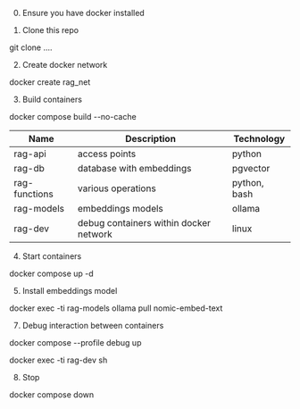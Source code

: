 0. Ensure you have docker installed

1. Clone this repo

git clone ....

2. Create docker network

docker create rag_net

3. Build containers

docker compose build --no-cache

|Name|Description|Technology|
|-|-|-|
|rag-api|access points|python|
|rag-db|database with embeddings|pgvector|
|rag-functions|various operations|python, bash|
|rag-models|embeddings models|ollama|
|rag-dev|debug containers within docker network|linux|

4. Start containers

docker compose up -d

5. Install embeddings model

docker exec -ti rag-models ollama pull nomic-embed-text

7. Debug interaction between containers

docker compose --profile debug up

docker exec -ti rag-dev sh

8. Stop

docker compose down